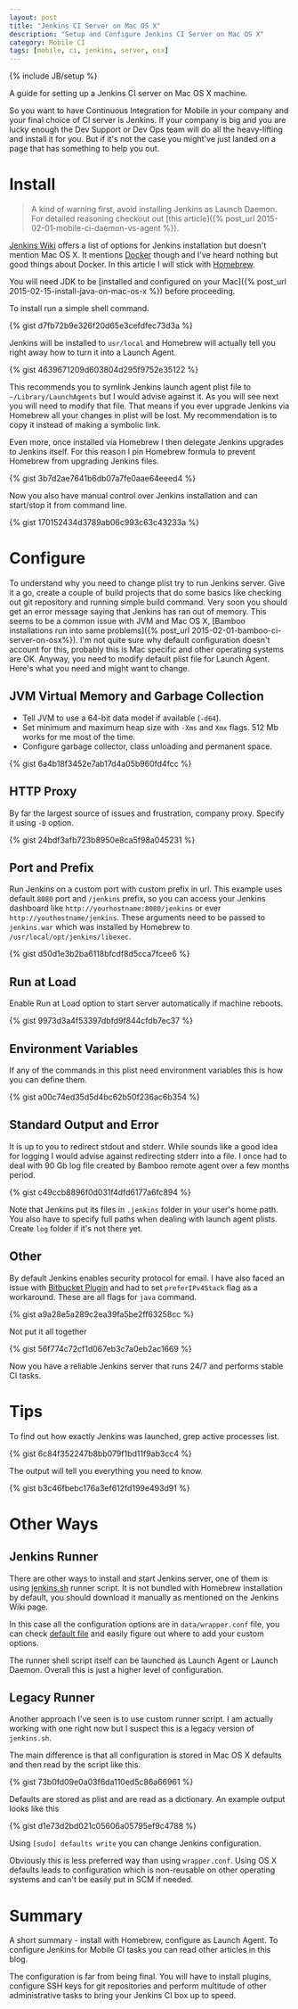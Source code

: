 ```yaml
---
layout: post
title: "Jenkins CI Server on Mac OS X"
description: "Setup and Configure Jenkins CI Server on Mac OS X"
category: Mobile CI
tags: [mobile, ci, jenkins, server, osx]
---
```

{% include JB/setup %}

A guide for setting up a Jenkins CI server on Mac OS X machine.

<!--more-->

So you want to have Continuous Integration for Mobile in your company and your final choice of CI server is Jenkins. If your company is big and you are lucky enough the Dev Support or Dev Ops team will do all the heavy-lifting and install it for you. But if it's not the case you might've just landed on a page that has something to help you out.

# Install

> A kind of warning first, avoid installing Jenkins as Launch Daemon. For detailed reasoning checkout out [this article]({% post_url 2015-02-01-mobile-ci-daemon-vs-agent %}).

[Jenkins Wiki](https://wiki.jenkins-ci.org/display/JENKINS/Installing+Jenkins) offers a list of options for Jenkins installation but doesn't mention Mac OS X. It mentions [Docker](https://www.docker.com/) though and I've heard nothing but good things about Docker. In this article I will stick with [Homebrew](http://brew.sh/).

You will need JDK to be [installed and configured on your Mac]({% post_url 2015-02-15-install-java-on-mac-os-x %}) before proceeding.

To install run a simple shell command.

{% gist d7fb72b9e326f20d65e3cefdfec73d3a %}

Jenkins will be installed to `usr/local` and Homebrew will actually tell you right away how to turn it into a Launch Agent.

{% gist 4639671209d603804d295f9752e35122 %}

This recommends you to symlink Jenkins launch agent plist file to `~/Library/LaunchAgents` but I would advise against it. As you will see next you will need to modify that file. That means if you ever upgrade Jenkins via Homebrew all your changes in plist will be lost. My recommendation is to copy it instead of making a symbolic link.

Even more, once installed via Homebrew I then delegate Jenkins upgrades to Jenkins itself. For this reason I pin Homebrew formula to prevent Homebrew from upgrading Jenkins files.

{% gist 3b7d2ae7641b6db07a7fe0aae64eeed4 %}

Now you also have manual control over Jenkins installation and can start/stop it from command line.

{% gist 170152434d3789ab06c993c63c43233a %}

# Configure

To understand why you need to change plist try to run Jenkins server. Give it a go, create a couple of build projects that do some basics like checking out git repository and running simple build command. Very soon you should get an error message saying that Jenkins has ran out of memory. This seems to be a common issue with JVM and Mac OS X, [Bamboo installations run into same problems]({% post_url 2015-02-01-bamboo-ci-server-on-osx%}). I'm not quite sure why default configuration doesn't account for this, probably this is Mac specific and other operating systems are OK. Anyway, you need to modify default plist file for Launch Agent. Here's what you need and might want to change.

## JVM Virtual Memory and Garbage Collection

- Tell JVM to use a 64-bit data model if available (`-d64`).
- Set minimum and maximum heap size with `-Xms` and `Xmx` flags. 512 Mb works for me most of the time.
- Configure garbage collector, class unloading and permanent space.

{% gist 6a4b18f3452e7ab17d4a05b960fd4fcc %}

## HTTP Proxy

By far the largest source of issues and frustration, company proxy. Specify it using `-D` option.

{% gist 24bdf3afb723b8950e8ca5f98a045231 %}

## Port and Prefix

Run Jenkins on a custom port with custom prefix in url. This example uses default `8080` port and `/jenkins` prefix, so you can access your Jenkins dashboard like `http://yourhostname:8080/jenkins` or ever `http://youthostname/jenkins`. These arguments need to be passed to `jenkins.war` which was installed by Homebrew to `/usr/local/opt/jenkins/libexec`.

{% gist d50d1e3b2ba6118bfcdf8d5cca7fcee6 %}

## Run at Load

Enable Run at Load option to start server automatically if machine reboots.

{% gist 9973d3a4f53397dbfd9f844cfdb7ec37 %}

## Environment Variables

If any of the commands in this plist need environment variables this is how you can define them.

{% gist a00c74ed35d5d4bc62b50f236ac6b354 %}

## Standard Output and Error

It is up to you to redirect stdout and stderr. While sounds like a good idea for logging I would advise against redirecting stderr into a file. I once had to deal with 90 Gb log file created by Bamboo remote agent over a few months period.

{% gist c49ccb8896f0d031f4dfd6177a6fc894 %}

Note that Jenkins put its files in `.jenkins` folder in your user's home path. You also have to specify full paths when dealing with launch agent plists. Create `log` folder if it's not there yet.

## Other

By default Jenkins enables security protocol for email. I have also faced an issue with [Bitbucket Plugin](https://wiki.jenkins-ci.org/display/JENKINS/BitBucket+Plugin) and had to set `preferIPv4Stack` flag as a workaround. These are all flags for `java` command.

{% gist a9a28e5a289c2ea39fa5be2ff63258cc %}

Not put it all together

{% gist 56f774c72cf1d067eb3c7a0eb2ac1669 %}

Now you have a reliable Jenkins server that runs 24/7 and performs stable CI tasks.

# Tips

To find out how exactly Jenkins was launched, grep active processes list.

{% gist 6c84f352247b8bb079f1bd11f9ab3cc4 %}

The output will tell you everything you need to know.

{% gist b3c46fbebc176a3ef612fd199e493d91 %}

# Other Ways

## Jenkins Runner

There are other ways to install and start Jenkins server, one of them is using [jenkins.sh](https://wiki.jenkins-ci.org/display/JENKINS/Jenkins+Runner) runner script. It is not bundled with Homebrew installation by default, you should download it manually as mentioned on the Jenkins Wiki page.

In this case all the configuration options are in `data/wrapper.conf` file, you can check [default file](https://github.com/mnadeem/JenkinsRunner/blob/master/conf/wrapper.conf) and easily figure out where to add your custom options.

The runner shell script itself can be launched as Launch Agent or Launch Daemon. Overall this is just a higher level of configuration.

## Legacy Runner

Another approach I've seen is to use custom runner script. I am actually working with one right now but I suspect this is a legacy version of `jenkins.sh`.

The main difference is that all configuration is stored in Mac OS X defaults and then read by the script like this.

{% gist 73b0fd09e0a03f6da110ed5c86a66961 %}

Defaults are stored as plist and are read as a dictionary. An example output looks like this

{% gist d1e73d2bd021c05606a05795ef9c4788 %}

Using `[sudo] defaults write` you can change Jenkins configuration.

Obviously this is less preferred way than using `wrapper.conf`. Using OS X defaults leads to configuration which is non-reusable on other operating systems and can't be easily put in SCM if needed.

# Summary

A short summary - install with Homebrew, configure as Launch Agent. To configure Jenkins for Mobile CI tasks you can read other articles in this blog.

The configuration is far from being final. You will have to install plugins, configure SSH keys for git repositories and perform multitude of other administrative tasks to bring your Jenkins CI box up to speed.

